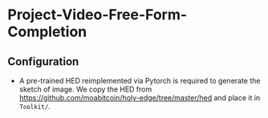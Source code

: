 # Project-Video-Free-Form-Completion

## Configuration
- A pre-trained HED reimplemented via Pytorch is required to generate
the sketch of image. We copy the HED from https://github.com/moabitcoin/holy-edge/tree/master/hed
and place it in `Toolkit/`.
